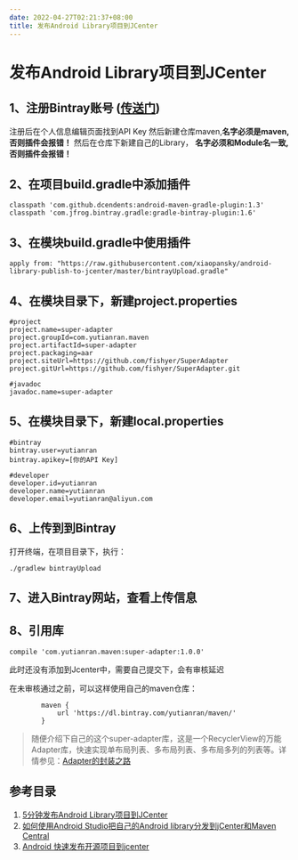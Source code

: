 ```yaml
---
date: 2022-04-27T02:21:37+08:00
title: 发布Android Library项目到JCenter
---
```


# 发布Android Library项目到JCenter

## 1、注册Bintray账号 ([传送门](https://bintray.com))
注册后在个人信息编辑页面找到API Key
然后新建仓库maven,**名字必须是maven,否则插件会报错！**
然后在仓库下新建自己的Library，
**名字必须和Module名一致,否则插件会报错！**

## 2、在项目build.gradle中添加插件
```
classpath 'com.github.dcendents:android-maven-gradle-plugin:1.3'
classpath 'com.jfrog.bintray.gradle:gradle-bintray-plugin:1.6'
```

## 3、在模块build.gradle中使用插件
```
apply from: "https://raw.githubusercontent.com/xiaopansky/android-library-publish-to-jcenter/master/bintrayUpload.gradle"
```

## 4、在模块目录下，新建project.properties
```
#project
project.name=super-adapter
project.groupId=com.yutianran.maven
project.artifactId=super-adapter
project.packaging=aar
project.siteUrl=https://github.com/fishyer/SuperAdapter
project.gitUrl=https://github.com/fishyer/SuperAdapter.git

#javadoc
javadoc.name=super-adapter
```

## 5、在模块目录下，新建local.properties
```
#bintray
bintray.user=yutianran
bintray.apikey=[你的API Key]

#developer
developer.id=yutianran
developer.name=yutianran
developer.email=yutianran@aliyun.com
```

## 6、上传到到Bintray
打开终端，在项目目录下，执行：
```
./gradlew bintrayUpload
```

## 7、进入Bintray网站，查看上传信息

## 8、引用库
```
compile 'com.yutianran.maven:super-adapter:1.0.0'
```

此时还没有添加到Jcenter中，需要自己提交下，会有审核延迟

在未审核通过之前，可以这样使用自己的maven仓库：
```
        maven {
            url 'https://dl.bintray.com/yutianran/maven/'
        }
```

>随便介绍下自己的这个super-adapter库，这是一个RecyclerView的万能Adapter库，快速实现单布局列表、多布局列表、多布局多列的列表等。详情参见：[Adapter的封装之路](http://www.jianshu.com/p/f530318be47a )

## 参考目录
1. [5分钟发布Android Library项目到JCenter](http://www.jianshu.com/p/0e7b8e14f0cd/comments/1050253)
2. [如何使用Android Studio把自己的Android library分发到jCenter和Maven Central](http://www.devtf.cn/?p=760)
3. [Android 快速发布开源项目到jcenter](http://blog.csdn.net/lmj623565791/article/details/51148825)
